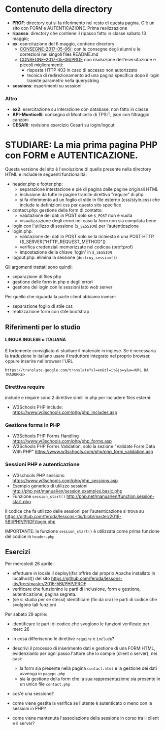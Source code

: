 # Contenuto della directory

* **PROF**: directory cui si fa riferimento nel resto di questa pagina. C'è un sito con FORM e AUTENTICAZIONE. Prima realizzazione
* **ripasso**: directory che contiene il ripasso fatto in classe sabato 13 maggio;
* **ex**: esercitazione del 6 maggio, contiene directory
  * [CONSEGNE-2017-05-06/](ex/CONSEGNE-2017-05-06/): con le consegne degli alunni e le correzioni nei singoli files README.md
  * [CONSEGNE-2017-05-06/PROF](ex/CONSEGNE-2017-05-06/PROF) con risoluzione dell'esercitazione e piccoli miglioramenti:
    * risposta HTTP 403 in caso di accesso non autorizzato
    * tecnica di redirezionamento ad una pagina specifica dopo il login tramite parametro nella querystring
* **sessions**: esperimenti su sessioni

### Altro

* **ex2**: esercitazione su interazione con database, non fatto in classe
* **API-Monticelli**: consegna di Monticello di TPSIT, json con filtraggio canzoni
* **CESARI**: revisione esercizio Cesari su login/logout


# STUDIARE: La mia prima pagina PHP con FORM e AUTENTICAZIONE.

Questa versione del sito è l'evoluzione di quella presente nella directory HTML
e include le seguenti funzionalità:

* header.php e footer.php:
  * separazione intestazione e pié di pagina dalle pagine originali HTML
  * inclusione da tutte le pagine tramite direttiva "require" di php
  * si fa riferimento ad un foglio di stile in file esterno (css/style.css)
    che include le definizioni css per questo sito specifico
* contact.php: gestione della form di contatto:
  * valutazione dei dati in POST solo se `$_POST` non è vuota
  * visualizzazione degli errori nel caso la form non sia compilata bene
* login con l'utilizzo di sessione (`$_SESSION`) per l'autenticazione
* login.php:
  * valutazione dei dati in POST solo se la richiesta è una POST HTTP ($_SERVER["HTTP_REQUEST_METHOD"])
  * verifica credenziali memorizzate nel codicea (prof:prof)
  * impostazione della chiave 'login' in `$_SESSION`
* logout.php: elimina la sessione (`destroy_session()`)

Gli argomenti trattati sono quindi:

* separazione di files php
* gestione delle form in php e degli errori
* gestione del login con le sessioni lato web server

Per quello che riguarda la parte client abbiamo invece:

* separazione foglio di stile css
* realizzazione form con stile bootstrap

## Riferimenti per lo studio

#### LINGUA INGLESE o ITALIANA

È fortemente consigliato di studiare il materiale in inglese.
Se è necessaria la traduzione in italiano usare il traduttore integrato nel proprio browser,
oppure inserire nel browser l'URL

`https://translate.google.com/translate?sl=en&tl=it&js=y&u=<URL DA TRADURRE>`

### Direttiva require

include e require sono 2 direttive simili in php per includere files esterni:

* W3Schools PHP include: https://www.w3schools.com/php/php_includes.asp

### Gestione forms in PHP

* W3Schools PHP Forms Handling https://www.w3schools.com/php/php_forms.asp
* W3Schools PHP Forms Validation, solo la sezione "Validate Form Data With PHP" https://www.w3schools.com/php/php_form_validation.asp

### Sessioni PHP e autenticazione

* W3schools PHP sessions: https://www.w3schools.com/php/php_sessions.asp
* Esempio generico di utilizzo sessioni http://php.net/manual/en/session.examples.basic.php
* Funzione `session_start()` http://php.net/manual/en/function.session-start.php

Il codice che fa utilizzo delle sessioni per l'autenticazione si trova su
https://github.com/feroda/lessons-itis/blob/master/2016-5BI/PHP/PROF/login.php

IMPORTANTE: la funzione `session_start()` è utilizzata come prima funzione del codice in `header.php`

## Esercizi

Per mercoledì 26 aprile:

* effettuare in locale il deploy((far offrire dal proprio Apache installato in localhost)) del sito https://github.com/feroda/lessons-itis/tree/master/2016-5BI/PHP/PROF
* verificare che funzionino le parti di inclusione, form e gestione, autenticazione, pagina segreta.
* (se si studia per se stessi) identificare (fin da ora) le parti di codice che svolgono tali funzioni

Per sabato 29 aprile:

* identificare le parti di codice che svoglono le funzioni verificate per merc 26
* in cosa differiscono le direttive `require` e `include`?
* descrivi il processo di inserimento dati e gestione di una FORM HTML, evidenzianto per ogni passo l'attore che lo compie (client o server), nei casi:
  * la form sia presente nella pagina `contact.html` e la gestione dei dati avvenga in `pagepc.php`
  * sia la gestione della form che la sua rappresentazione sia presente in un unico file `contact.php`

* cos'è una sessione?
* come viene gestita la verifica se l'utente è autenticato o meno con le sessioni in PHP?
* come viene mantenuta l'associazione della sessione in corso tra il client e il server?
